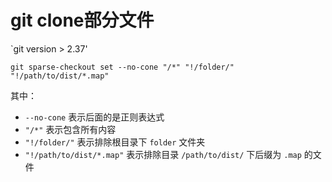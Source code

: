 # git clone部分文件

`git version > 2.37'

```shell
git sparse-checkout set --no-cone "/*" "!/folder/" "!/path/to/dist/*.map"
```

其中：
+ `--no-cone` 表示后面的是正则表达式
+ `"/*"` 表示包含所有内容
+ `"!/folder/"` 表示排除根目录下 `folder` 文件夹
+ `"!/path/to/dist/*.map"` 表示排除目录 `/path/to/dist/` 下后缀为 `.map` 的文件
